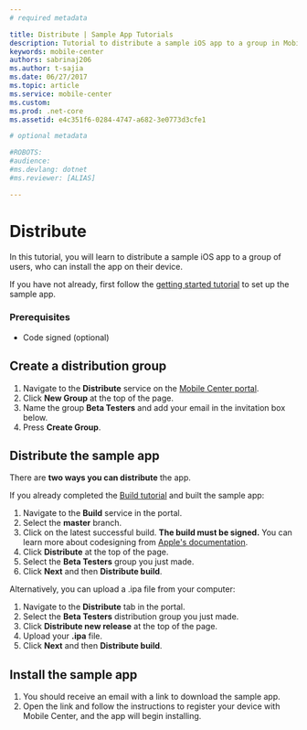 ```yaml
---
# required metadata

title: Distribute | Sample App Tutorials
description: Tutorial to distribute a sample iOS app to a group in Mobile Center.
keywords: mobile-center
authors: sabrinaj206
ms.author: t-sajia
ms.date: 06/27/2017
ms.topic: article
ms.service: mobile-center
ms.custom:
ms.prod: .net-core
ms.assetid: e4c351f6-0284-4747-a682-3e0773d3cfe1

# optional metadata

#ROBOTS:
#audience:
#ms.devlang: dotnet
#ms.reviewer: [ALIAS]

---
```


# Distribute
In this tutorial, you will learn to distribute a sample iOS app to a group of users, who can install the app on their device.

If you have not already, first follow the [getting started tutorial](/getting-started.md) to set up the sample app.


### Prerequisites
- Code signed (optional)

## Create a distribution group
1. Navigate to the **Distribute** service on the [Mobile Center portal](https://mobile.azure.com/apps).
2. Click **New Group** at the top of the page.
3. Name the group **Beta Testers** and add your email in the invitation box below.
4. Press **Create Group**.

## Distribute the sample app
There are **two ways you can distribute** the app.

If you already completed the [Build tutorial](/build.md) and built the sample app:
1. Navigate to the **Build** service in the portal.
2. Select the **master** branch.
3. Click on the latest successful build. **The build must be signed.** You can learn more about codesigning from [Apple's documentation](https://developer.apple.com/support/certificates/).
4. Click **Distribute** at the top of the page.
5. Select the **Beta Testers** group you just made.
6. Click **Next** and then **Distribute build**.

Alternatively, you can upload a .ipa file from your computer:
1. Navigate to the **Distribute** tab in the portal.
2. Select the **Beta Testers** distribution group you just made.
3. Click **Distribute new release** at the top of the page.
4. Upload your **.ipa** file.
5. Click **Next** and then **Distribute build**.

## Install the sample app
1. You should receive an email with a link to download the sample app.
2. Open the link and follow the instructions to register your device with Mobile Center, and the app will begin installing.
